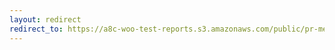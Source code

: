 ```yaml
---
layout: redirect
redirect_to: https://a8c-woo-test-reports.s3.amazonaws.com/public/pr-merge/39570/e2e/index.html
---
```

